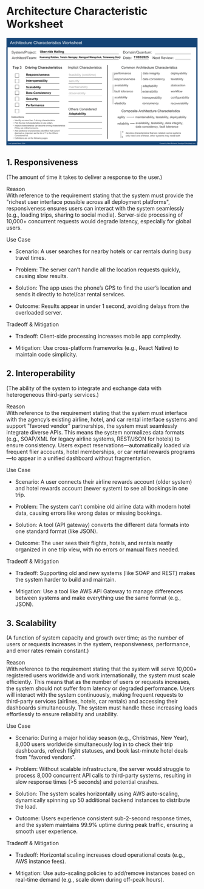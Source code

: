 # Architecture Characteristic Worksheet
![alt text](Architecture_worksheet.png)

## 1. Responsiveness  
(The amount of time it takes to deliver a response to the user.)

Reason  
With reference to the requirement stating that the system must provide the "richest user interface possible across all deployment platforms", responsiveness ensures users can interact with the system seamlessly (e.g., loading trips, sharing to social media). Server-side processing of 10,000+ concurrent requests would degrade latency, especially for global users.  

Use Case  
- Scenario: A user searches for nearby hotels or car rentals during busy travel times.  

- Problem: The server can’t handle all the location requests quickly, causing slow results.  

- Solution: The app uses the phone’s GPS to find the user’s location and sends it directly to hotel/car rental services.  
 
- Outcome: Results appear in under 1 second, avoiding delays from the overloaded server.  

Tradeoff & Mitigation  
- Tradeoff: Client-side processing increases mobile app complexity.  

- Mitigation: Use cross-platform frameworks (e.g., React Native) to maintain code simplicity.  


## 2. Interoperability  
(The ability of the system to integrate and exchange data with heterogeneous third-party services.)

Reason  
With reference to the requirement stating that the system must interface with the agency’s existing airline, hotel, and car rental interface systems and support "favored vendor" partnerships, the system must seamlessly integrate diverse APIs. This means the system normalizes data formats (e.g., SOAP/XML for legacy airline systems, REST/JSON for hotels) to ensure consistency. Users expect reservations—automatically loaded via frequent flier accounts, hotel memberships, or car rental rewards programs—to appear in a unified dashboard without fragmentation.  

Use Case  
- Scenario: A user connects their airline rewards account (older system) and hotel rewards account (newer system) to see all bookings in one trip.  

- Problem: The system can’t combine old airline data with modern hotel data, causing errors like wrong dates or missing bookings.  

- Solution: A tool (API gateway) converts the different data formats into one standard format (like JSON).  

- Outcome: The user sees their flights, hotels, and rentals neatly organized in one trip view, with no errors or manual fixes needed.  

Tradeoff & Mitigation  
- Tradeoff: Supporting old and new systems (like SOAP and REST) makes the system harder to build and maintain.  

- Mitigation: Use a tool like AWS API Gateway to manage differences between systems and make everything use the same format (e.g., JSON).


## 3. Scalability  
(A function of system capacity and growth over time; as the number of users or requests increases in the system, responsiveness, performance, and error rates remain constant.)

Reason  
With reference to the requirement stating that the system will serve 10,000+ registered users worldwide and work internationally, the system must scale efficiently. This means that as the number of users or requests increases, the system should not suffer from latency or degraded performance. Users will interact with the system continuously, making frequent requests to third-party services (airlines, hotels, car rentals) and accessing their dashboards simultaneously. The system must handle these increasing loads effortlessly to ensure reliability and usability.  

Use Case  
- Scenario: During a major holiday season (e.g., Christmas, New Year), 8,000 users worldwide simultaneously log in to check their trip dashboards, refresh flight statuses, and book last-minute hotel deals from "favored vendors".  

- Problem: Without scalable infrastructure, the server would struggle to process 8,000 concurrent API calls to third-party systems, resulting in slow response times (>5 seconds) and potential crashes.  

- Solution: The system scales horizontally using AWS auto-scaling, dynamically spinning up 50 additional backend instances to distribute the load.  

- Outcome: Users experience consistent sub-2-second response times, and the system maintains 99.9% uptime during peak traffic, ensuring a smooth user experience.  

Tradeoff & Mitigation  
- Tradeoff: Horizontal scaling increases cloud operational costs (e.g., AWS instance fees).  

- Mitigation: Use auto-scaling policies to add/remove instances based on real-time demand (e.g., scale down during off-peak hours).